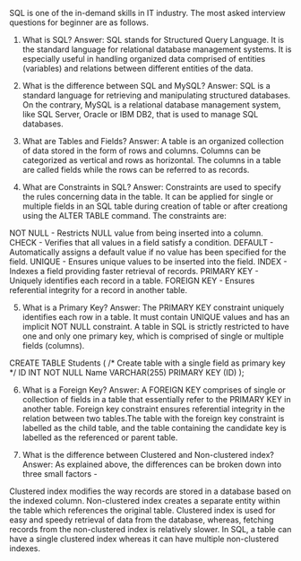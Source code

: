 SQL is one of the in-demand skills in IT industry. The most asked interview questions for beginner are as follows.

1. What is SQL?
Answer: SQL stands for Structured Query Language. It is the standard language for relational database management systems.
It is especially useful in handling organized data comprised of entities (variables) and relations between different entities of the data. 

2. What is the difference between SQL and MySQL?
Answer: SQL is a standard language for retrieving and manipulating structured databases. 
On the contrary, MySQL is a relational database management system, like SQL Server, Oracle or IBM DB2, that is used to manage SQL databases.

3. What are Tables and Fields?
Answer: A table is an organized collection of data stored in the form of rows and columns. Columns can be categorized as vertical and rows as horizontal. 
The columns in a table are called fields while the rows can be referred to as records.

4. What are Constraints in SQL?
Answer: Constraints are used to specify the rules concerning data in the table. It can be applied for single or multiple fields in an 
SQL table during creation of table or after creationg using the ALTER TABLE command. The constraints are:

NOT NULL - Restricts NULL value from being inserted into a column.
CHECK - Verifies that all values in a field satisfy a condition.
DEFAULT - Automatically assigns a default value if no value has been specified for the field.
UNIQUE - Ensures unique values to be inserted into the field.
INDEX - Indexes a field providing faster retrieval of records.
PRIMARY KEY - Uniquely identifies each record in a table.
FOREIGN KEY - Ensures referential integrity for a record in another table.

5. What is a Primary Key?
Answer: The PRIMARY KEY constraint uniquely identifies each row in a table. It must contain UNIQUE values and has an implicit NOT NULL constraint.
A table in SQL is strictly restricted to have one and only one primary key, which is comprised of single or multiple fields (columns).

CREATE TABLE Students ( 	 /* Create table with a single field as primary key */
    ID INT NOT NULL
    Name VARCHAR(255)
    PRIMARY KEY (ID)
);


6. What is a Foreign Key?
Answer: A FOREIGN KEY comprises of single or collection of fields in a table that essentially refer to the PRIMARY KEY in another table. 
Foreign key constraint ensures referential integrity in the relation between two tables.The table with the foreign key constraint is labelled 
as the child table, and the table containing the candidate key is labelled as the referenced or parent table.

7. What is the difference between Clustered and Non-clustered index?
Answer: As explained above, the differences can be broken down into three small factors -

Clustered index modifies the way records are stored in a database based on the indexed column. Non-clustered index creates a separate entity within 
the table which references the original table.
Clustered index is used for easy and speedy retrieval of data from the database, whereas, fetching records from the non-clustered index is relatively slower.
In SQL, a table can have a single clustered index whereas it can have multiple non-clustered indexes.